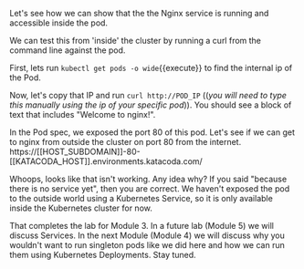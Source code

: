Let's see how we can show that the the Nginx service is running and accessible inside the pod. 

We can test this from 'inside' the cluster by running a curl from the command line against the pod.

First, lets run `kubectl get pods -o wide`{{execute}} to find the internal ip of the Pod.

Now, let's copy that IP and run `curl http://POD_IP` ((*you will need to type this manually using the ip of your specific pod*)). You should see a block of text that includes "Welcome to nginx!".

In the Pod spec, we exposed the port 80 of this pod. Let's see if we can get to nginx from outside the cluster on port 80 from the internet. https://[[HOST_SUBDOMAIN]]-80-[[KATACODA_HOST]].environments.katacoda.com/

Whoops, looks like that isn't working. Any idea why? If you said "because there is no service yet", then you are correct. We haven't exposed the pod to the outside world using a Kubernetes Service, so it is only available inside the Kubernetes cluster for now.

That completes the lab for Module 3. In a future lab (Module 5) we will discuss Services. In the next Module (Module 4) we will discuss why you wouldn't want to run singleton pods like we did here and how we can run them using Kubernetes Deployments. Stay tuned.
